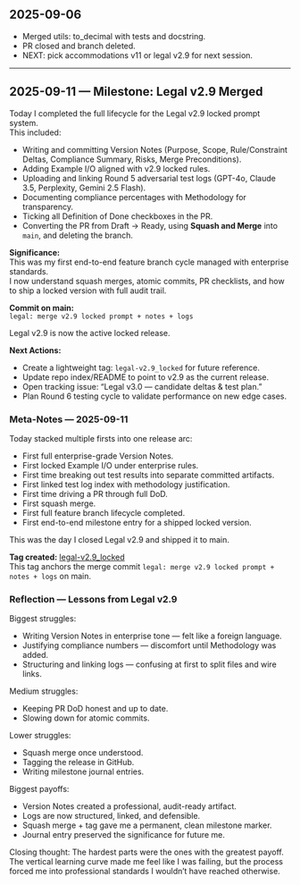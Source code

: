 ## 2025-09-06
- Merged utils: to_decimal with tests and docstring.
- PR closed and branch deleted.
- NEXT: pick accommodations v11 or legal v2.9 for next session.

---
## 2025-09-11 — Milestone: Legal v2.9 Merged

Today I completed the full lifecycle for the Legal v2.9 locked prompt system.  
This included:
- Writing and committing Version Notes (Purpose, Scope, Rule/Constraint Deltas, Compliance Summary, Risks, Merge Preconditions).  
- Adding Example I/O aligned with v2.9 locked rules.  
- Uploading and linking Round 5 adversarial test logs (GPT-4o, Claude 3.5, Perplexity, Gemini 2.5 Flash).  
- Documenting compliance percentages with Methodology for transparency.  
- Ticking all Definition of Done checkboxes in the PR.  
- Converting the PR from Draft → Ready, using **Squash and Merge** into `main`, and deleting the branch.  

**Significance:**  
This was my first end-to-end feature branch cycle managed with enterprise standards.  
I now understand squash merges, atomic commits, PR checklists, and how to ship a locked version with full audit trail.  

**Commit on main:**  
`legal: merge v2.9 locked prompt + notes + logs`  

Legal v2.9 is now the active locked release.  

**Next Actions:**  
- Create a lightweight tag: `legal-v2.9_locked` for future reference.  
- Update repo index/README to point to v2.9 as the current release.  
- Open tracking issue: “Legal v3.0 — candidate deltas & test plan.”  
- Plan Round 6 testing cycle to validate performance on new edge cases.  

### Meta-Notes — 2025-09-11

Today stacked multiple firsts into one release arc:  
- First full enterprise-grade Version Notes.  
- First locked Example I/O under enterprise rules.  
- First time breaking out test results into separate committed artifacts.  
- First linked test log index with methodology justification.  
- First time driving a PR through full DoD.  
- First squash merge.  
- First full feature branch lifecycle completed.  
- First end-to-end milestone entry for a shipped locked version.  

This was the day I closed Legal v2.9 and shipped it to main.  

**Tag created:** [legal-v2.9_locked](https://github.com/SignalFrame-dev/prompt-systems-archive/releases/tag/legal-v2.9_locked)  
This tag anchors the merge commit `legal: merge v2.9 locked prompt + notes + logs` on main.

### Reflection — Lessons from Legal v2.9

Biggest struggles:
- Writing Version Notes in enterprise tone — felt like a foreign language.  
- Justifying compliance numbers — discomfort until Methodology was added.  
- Structuring and linking logs — confusing at first to split files and wire links.  

Medium struggles:
- Keeping PR DoD honest and up to date.  
- Slowing down for atomic commits.  

Lower struggles:
- Squash merge once understood.  
- Tagging the release in GitHub.  
- Writing milestone journal entries.  

Biggest payoffs:
- Version Notes created a professional, audit-ready artifact.  
- Logs are now structured, linked, and defensible.  
- Squash merge + tag gave me a permanent, clean milestone marker.  
- Journal entry preserved the significance for future me.  

Closing thought: The hardest parts were the ones with the greatest payoff. The vertical learning curve made me feel like I was failing, but the process forced me into professional standards I wouldn’t have reached otherwise.

